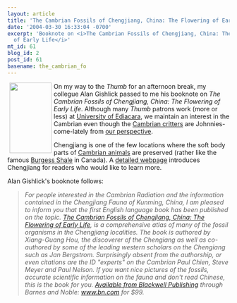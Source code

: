 ```yaml
---
layout: article
title: 'The Cambrian Fossils of Chengjiang, China: The Flowering of Early Life'
date: '2004-03-30 16:33:04 -0700'
excerpt: 'Booknote on <i>The Cambrian Fossils of Chengjiang, China: The Flowering
  of Early Life</i>'
mt_id: 61
blog_id: 2
post_id: 61
basename: the_cambrian_fo
---
```

<img src="http://www.nsfc.gov.cn/e_nsfc/desktop/zn/cg/images/tu_87.jpg" align="left" hspace=5 width=95 height=160>On my way to the <i>Thumb</i> for an afternoon break, my collegue Alan Gishlick passed to me his booknote on <i>The Cambrian Fossils of Chengjiang, China: The Flowering of Early Life</i>.  Although many <i>Thumb</i> patrons work (more or less) at <a href="http://www.ediacara.org/">University of Ediacara</a>, we maintain an interest in the Cambrian even though the <a href="http://www.ucmp.berkeley.edu/cambrian/camb.html">Cambrian critters</a> are Johnnies-come-lately from <a href="http://www.ucmp.berkeley.edu/vendian/vendian.html">our perspective</a>.

<!--more-->

Chengjiang is one of the few locations where the soft body parts of <a href="http://www.ucmp.berkeley.edu/cambrian/camb.html">Cambrian animals</a> are preserved (rather like the famous <a href="http://www.geo.ucalgary.ca/~macrae/Burgess_Shale/">Burgess Shale</a> in Canada).  A <a href="http://palaeo.gly.bris.ac.uk/palaeofiles/lagerstatten/chngjang/">detailed webpage</a> introduces Chengjiang for readers who would like to learn more.

Alan Gishlick's booknote follows:

<blockquote><i>For people interested in the Cambrian Radiation and the information contained in the Chengjiang Fauna of Kunming, China, I am pleased to inform you that the first English language book has been published on the topic. <a href="http://search.barnesandnoble.com/booksearch/isbnInquiry.asp?userid=381GWQFS2Q&isbn=1405106735&itm=2">The Cambrian Fossils of Chengjiang, China: The Flowering of Early Life</a>, is a comprehensive atlas of many of the fossil organisms in the Chengjiang localities. The book is authored by Xiang-Guang Hou, the discoverer of the Chengiang as well as co-authored by some of the leading western scholars on the Chengiang such as Jan Bergstrom. Surprisingly absent from the authorship, or even citations are the ID "experts" on the Cambrian Paul Chien, Steve Meyer and Paul Nelson. If you want nice pictures of the fossils, accurate scientific information on the fauna and don't read Chinese, this is the book for you. <a href="http://search.barnesandnoble.com/booksearch/isbnInquiry.asp?userid=381GWQFS2Q&isbn=1405106735&itm=2">Available from Blackwell Publishing</a> through Barnes and Noble: <a href="http://www.bn.com">www.bn.com</a> for $99.</i></blockquote>
